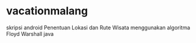 # vacationmalang
skripsi android
Penentuan Lokasi dan Rute Wisata menggunakan algoritma Floyd Warshall
java

